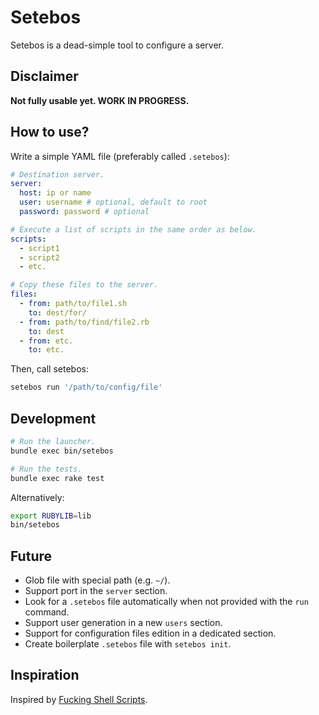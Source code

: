 Setebos
=======

Setebos is a dead-simple tool to configure a server.

## Disclaimer

**Not fully usable yet. WORK IN PROGRESS.**

## How to use?

Write a simple YAML file (preferably called `.setebos`):

```yaml
# Destination server.
server:
  host: ip or name
  user: username # optional, default to root
  password: password # optional

# Execute a list of scripts in the same order as below.
scripts:
  - script1
  - script2
  - etc.

# Copy these files to the server.
files:
  - from: path/to/file1.sh
    to: dest/for/
  - from: path/to/find/file2.rb
    to: dest
  - from: etc.
    to: etc.
```

Then, call setebos:

```bash
setebos run '/path/to/config/file'
```

## Development

```bash
# Run the launcher.
bundle exec bin/setebos

# Run the tests.
bundle exec rake test
```

Alternatively:

```bash
export RUBYLIB=lib
bin/setebos
```

## Future

* Glob file with special path (e.g. `~/`).
* Support port in the `server` section.
* Look for a `.setebos` file automatically when not provided with the `run` command.
* Support user generation in a new `users` section.
* Support for configuration files edition in a dedicated section.
* Create boilerplate `.setebos` file with `setebos init`.

## Inspiration

Inspired by [Fucking Shell Scripts](http://fuckingshellscripts.org/).
